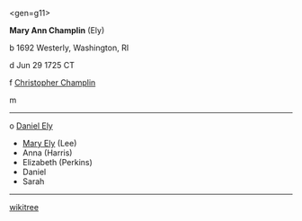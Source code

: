 <gen=g11>

<b>Mary Ann Champlin</b> (Ely)

b 1692 Westerly, Washington, RI

d Jun 29 1725 CT

f [Christopher Champlin](../g12/christopher_champlin.md)

m

<hr>

o [Daniel Ely](../g11/daniel_ely.md)

- [Mary Ely](../g10/mary_ely.md) (Lee)
- Anna (Harris)
- Elizabeth (Perkins)
- Daniel
- Sarah

<hr>

[wikitree](https://www.wikitree.com/wiki/Champlin-75)